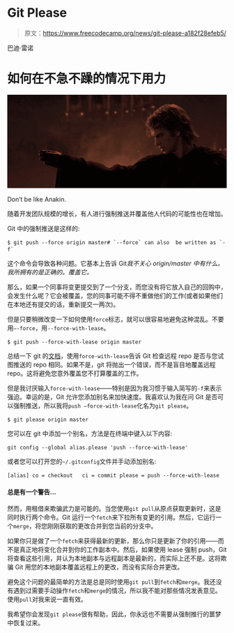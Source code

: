 # Git Please

> 原文：<https://www.freecodecamp.org/news/git-please-a182f28efeb5/>

巴迪·雷诺

# 如何在不急不躁的情况下用力

![1*PhSXjkYS9MTmoNwlPIdQpQ](img/bcd46b534af67b058378f6490bf31732.png)

Don’t be like Anakin.

随着开发团队规模的增长，有人进行强制推送并覆盖他人代码的可能性也在增加。

Git 中的强制推送是这样的:

```
$ git push --force origin master# `--force` can also  be written as `-f`
```

这个命令会导致各种问题。它基本上告诉 Git*我不关心 origin/master 中有什么。我所拥有的是正确的。覆盖它。*

那么，如果一个同事将变更提交到了一个分支，而您没有将它放入自己的回购中，会发生什么呢？它会被覆盖，您的同事可能不得不重做他们的工作(或者如果他们在本地还有提交的话，重新提交一两次)。

但是只要稍微改变一下如何使用`force`标志，就可以很容易地避免这种混乱。不要用`—-force`，用`--force-with-lease`。

```
$ git push --force-with-lease origin master
```

总结一下 git 的[文档](https://git-scm.com/docs/git-push#git-push---force-with-leaseltrefnamegt)，使用`force-with-lease`告诉 Git 检查远程 repo 是否与您试图推送的 repo 相同。如果不是，git 将抛出一个错误，而不是盲目地覆盖远程 repo。这将避免您意外覆盖您不打算覆盖的工作。

但是我讨厌输入`force-with-lease`——特别是因为我习惯于输入简写的`-f`来表示强迫。幸运的是，Git 允许您添加别名来加快速度。我喜欢认为我在问 Git 是否可以强制推送，所以我将`push —force-with-lease`化名为`git please`。

```
$ git please origin master
```

您可以在 git 中添加一个别名，方法是在终端中键入以下内容:

```
git config --global alias.please 'push --force-with-lease'
```

或者您可以打开您的`~/.gitconfig`文件并手动添加别名:

```
[alias]	co = checkout	ci = commit	please = push --force-with-lease
```

#### 总是有一个警告…

然而，用租借来欺骗武力是可能的。当您使用`git pull`从原点获取更新时，这是同时执行两个命令。Git 运行一个`fetch`来下拉所有变更的引用。然后，它运行一个`merge`，将您刚刚获取的更改合并到您当前的分支中。

如果你只是做了一个`fetch`来获得最新的更新，那么你只是更新了你的引用——而不是真正地将变化合并到你的工作副本中。然后，如果使用 lease 强制 push，Git 将查看这些引用，并认为本地副本与远程副本是最新的，而实际上还不是。这将欺骗 Git 用您的本地副本覆盖远程上的更改，而没有实际合并更改。

避免这个问题的最简单的方法是总是同时使用`git pull`到`fetch`和`merge`。我还没有遇到过需要手动操作`fetch`和`merge`的情况，所以我不能对那些情况发表意见。使用`pull`对我来说一直有效。

我希望你会发现`git please`很有帮助，因此，你永远也不需要从强制推行的噩梦中恢复过来。